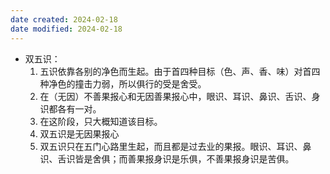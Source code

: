 ```yaml
---
date created: 2024-02-18
date modified: 2024-02-18
---
```

- 双五识：
    1. 五识依靠各别的净色而生起。由于首四种目标（色、声、香、味）对首四种净色的撞击力弱，所以俱行的受是舍受。
    2. 在（无因）不善果报心和无因善果报心中，眼识、耳识、鼻识、舌识、身识都各有一对。
    3. 在这阶段，只大概知道该目标。
    4. 双五识是无因果报心
    5. 双五识只在五门心路里生起，而且都是过去业的果报。眼识、耳识、鼻识、舌识皆是舍俱；而善果报身识是乐俱，不善果报身识是苦俱。

